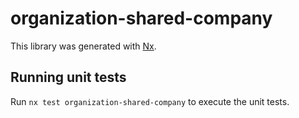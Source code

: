 # organization-shared-company

This library was generated with [Nx](https://nx.dev).

## Running unit tests

Run `nx test organization-shared-company` to execute the unit tests.
